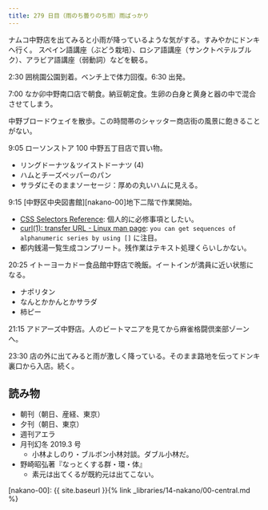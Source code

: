 ```yaml
---
title: 279 日目（雨のち曇りのち雨）雨ばっかり
---
```


ナムコ中野店を出てみると小雨が降っているような気がする。すみやかにドンキへ行く。
スペイン語講座（ぶどう栽培）、ロシア語講座（サンクトペテルブルク）、アラビア語講座（弱動詞）などを観る。

2:30 囲桃園公園到着。ベンチ上で体力回復。6:30 出発。

7:00 なか卯中野南口店で朝食。納豆朝定食。生卵の白身と黄身と器の中で混合させてしまう。

中野ブロードウェイを散歩。この時間帯のシャッター商店街の風景に飽きることがない。

9:05 ローソンストア 100 中野五丁目店で買い物。

* リングドーナツ＆ツイストドーナツ (4)
* ハムとチーズペッパーのパン
* サラダにそのままソーセージ：厚めの丸いハムに見える。

9:15 [中野区中央図書館][nakano-00]地下二階で作業開始。

* [CSS Selectors Reference](https://www.w3schools.com/cssref/css_selectors.asp): 個人的に必修事項としたい。
* [curl(1): transfer URL - Linux man page](https://linux.die.net/man/1/curl):
  `you can get sequences of alphanumeric series by using []` に注目。
* 都内銭湯一覧生成コンプリート。残作業はテキスト処理くらいしかない。

20:25 イトーヨーカドー食品館中野店で晩飯。イートインが満員に近い状態になる。

* ナポリタン
* なんとかかんとかサラダ
* 柿ピー

21:15 アドアーズ中野店。人のビートマニアを見てから麻雀格闘倶楽部ゾーンへ。

23:30 店の外に出てみると雨が激しく降っている。そのまま路地を伝ってドンキ裏口から入店。続く。

## 読み物

* 朝刊（朝日、産経、東京）
* 夕刊（朝日、東京）
* 週刊アエラ
* 月刊幻冬 2019.3 号
  * 小林よしのり・ブルボン小林対談。ダブル小林だ。
* 野崎昭弘著『なっとくする群・環・体』
  * 素元は出てくるが既約元は出てこない。

[nakano-00]: {{ site.baseurl }}{% link _libraries/14-nakano/00-central.md %}
